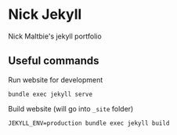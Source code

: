 # Nick Jekyll

Nick Maltbie's jekyll portfolio

## Useful commands

Run website for development

`bundle exec jekyll serve`

Build website (will go into `_site` folder)

`JEKYLL_ENV=production bundle exec jekyll build`


